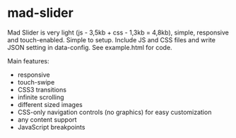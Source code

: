 # mad-slider

Mad Slider is very light (js - 3,5kb + css - 1,3kb = 4,8kb), simple, responsive and touch-enabled.
Simple to setup. 
Include JS and CSS files and write JSON setting in data-config.
See example.html for code.


Main features:
* responsive
* touch-swipe
* CSS3 transitions
* infinite scrolling
* different sized images
* CSS-only navigation controls (no graphics) for easy customization
* any content support
* JavaScript breakpoints 